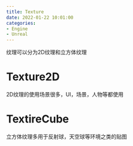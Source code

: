 ```yaml
---
title: Texture
date: 2022-01-22 10:01:00
categories:
- Engine
- Unreal
---
```

纹理可以分为2D纹理和立方体纹理
# Texture2D
2D纹理的使用场景很多，UI，场景，人物等都使用
# TextireCube
立方体纹理多用于反射球，天空球等环境之类的贴图